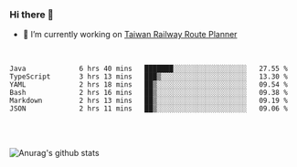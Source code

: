 ### Hi there 👋

- 🔭 I’m currently working on [Taiwan Railway Route Planner](https://github.com/Taiwan-Railway-Route-Planner)

<br/>

<!--START_SECTION:waka-->

```text
Java             6 hrs 40 mins   ███████░░░░░░░░░░░░░░░░░░   27.55 %
TypeScript       3 hrs 13 mins   ███▒░░░░░░░░░░░░░░░░░░░░░   13.30 %
YAML             2 hrs 18 mins   ██▒░░░░░░░░░░░░░░░░░░░░░░   09.54 %
Bash             2 hrs 16 mins   ██▒░░░░░░░░░░░░░░░░░░░░░░   09.38 %
Markdown         2 hrs 13 mins   ██▒░░░░░░░░░░░░░░░░░░░░░░   09.19 %
JSON             2 hrs 11 mins   ██▒░░░░░░░░░░░░░░░░░░░░░░   09.06 %
```

<!--END_SECTION:waka-->

<br/>
<br/>

![Anurag's github stats](https://github-readme-stats.vercel.app/api?username=DepickereSven&show_icons=true&theme=tokyonight)



<!--
**DepickereSven/DepickereSven** is a ✨ _special_ ✨ repository because its `README.md` (this file) appears on your GitHub profile.

Here are some ideas to get you started:

- 🔭 I’m currently working on ...
- 🌱 I’m currently learning ...
- 👯 I’m looking to collaborate on ...
- 🤔 I’m looking for help with ...
- 💬 Ask me about ...
- 📫 How to reach me: ...
- 😄 Pronouns: ...
- ⚡ Fun fact: ...
-->

